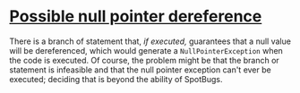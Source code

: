 # [Possible null pointer dereference](https://spotbugs.readthedocs.io/en/latest/bugDescriptions.html#NP_NULL_ON_SOME_PATH)

 There is a branch of statement that, _if executed,_  guarantees that
a null value will be dereferenced, which
would generate a `NullPointerException` when the code is executed.
Of course, the problem might be that the branch or statement is infeasible and that
the null pointer exception can't ever be executed; deciding that is beyond the ability of SpotBugs.